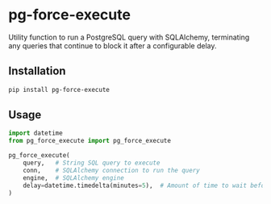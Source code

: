 # pg-force-execute

Utility function to run a PostgreSQL query with SQLAlchemy, terminating any queries that continue to block it after a configurable delay.


## Installation

```bash
pip install pg-force-execute
```


## Usage

```python
import datetime
from pg_force_execute import pg_force_execute

pg_force_execute(
	query,   # String SQL query to execute
	conn,    # SQLAlchemy connection to run the query
	engine,  # SQLAlchemy engine
	delay=datetime.timedelta(minutes=5),  # Amount of time to wait before cancelling queries
)
```
